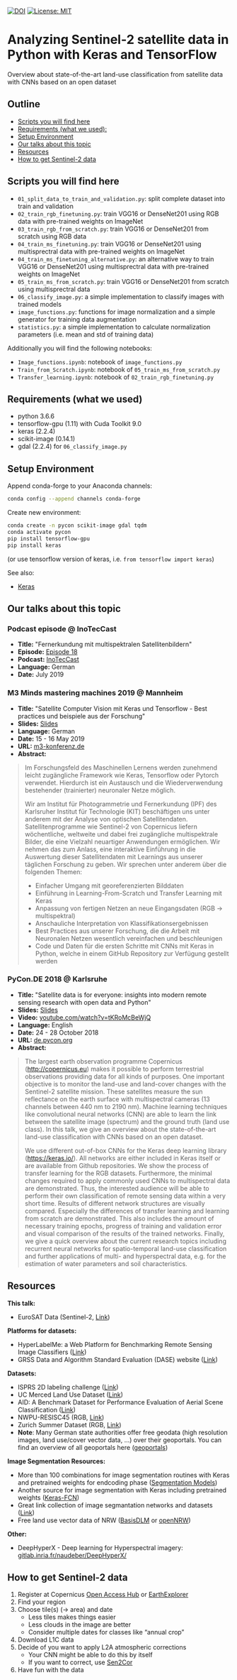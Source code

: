 [![DOI](https://zenodo.org/badge/154472226.svg)](https://zenodo.org/badge/latestdoi/154472226)
[![License: MIT](https://img.shields.io/badge/License-MIT-yellow.svg)](LICENSE)

# Analyzing Sentinel-2 satellite data in Python with Keras and TensorFlow

Overview about state-of-the-art land-use classification from satellite data with CNNs based on an open dataset

## Outline

* [Scripts you will find here](#scripts-you-will-find-here)
* [Requirements (what we used):](#requirements--what-we-used--)
* [Setup Environment](#setup-environment)
* [Our talks about this topic](#our-talks-about-this-topic)
* [Resources](#resources)
* [How to get Sentinel-2 data](#how-to-get-sentinel-2-data)

## Scripts you will find here

* `01_split_data_to_train_and_validation.py`: split complete dataset into train and validation
* `02_train_rgb_finetuning.py`: train VGG16 or DenseNet201 using RGB data with pre-trained weights on ImageNet
* `03_train_rgb_from_scratch.py`: train VGG16 or DenseNet201 from scratch using RGB data
* `04_train_ms_finetuning.py`: train VGG16 or DenseNet201 using multisprectral data with pre-trained weights on ImageNet
* `04_train_ms_finetuning_alternative.py`: an alternative way to train VGG16 or DenseNet201 using multisprectral data with pre-trained weights on ImageNet
* `05_train_ms_from_scratch.py`: train VGG16 or DenseNet201 from scratch using multisprectral data
* `06_classify_image.py`: a simple implementation to classify images with trained models
* `image_functions.py`: functions for image normalization and a simple generator for training data augmentation
* `statistics.py`: a simple implementation to calculate normalization parameters (i.e. mean and std of training data)

Additionally you will find the following notebooks:

* `Image_functions.ipynb`: notebook of `image_functions.py`
* `Train_from_Scratch.ipynb`: notebook of `05_train_ms_from_scratch.py`
* `Transfer_learning.ipynb`: notebook of `02_train_rgb_finetuning.py`

## Requirements (what we used)

* python 3.6.6
* tensorflow-gpu (1.11) with Cuda Toolkit 9.0
* keras (2.2.4)
* scikit-image (0.14.1)
* gdal (2.2.4) for `06_classify_image.py`

## Setup Environment

Append conda-forge to your Anaconda channels:

```bash
conda config --append channels conda-forge
```

Create new environment:

```bash
conda create -n pycon scikit-image gdal tqdm
conda activate pycon
pip install tensorflow-gpu
pip install keras
```

(or use tensorflow version of keras, i.e. `from tensorflow import keras`)

See also:

* [Keras](https://keras.io/)

## Our talks about this topic

### Podcast episode @ InoTecCast

* **Title:** "Fernerkundung mit multispektralen Satellitenbildern"
* **Episode:** [Episode 18](https://inoteccast.de/18-fernerkundung-mit-multispektralen-satellitenbildern/)
* **Podcast:** [InoTecCast](https://inoteccast.de)
* **Language:** German
* **Date:** July 2019

### M3 Minds mastering machines 2019 @ Mannheim

* **Title:** "Satellite Computer Vision mit Keras und Tensorflow - Best practices und beispiele aus der Forschung"
* **Slides:** [Slides](slides/M3-2019_RieseLeitloff_SatelliteCV.pdf)
* **Language:** German
* **Date:** 15 - 16 May 2019
* **URL:** [m3-konferenz.de](https://www.m3-konferenz.de)
* **Abstract:**

> Im Forschungsfeld des Maschinellen Lernens werden zunehmend leicht zugängliche Framework wie Keras, Tensorflow oder Pytorch verwendet. Hierdurch ist ein Austausch und die Wiederverwendung bestehender (trainierter) neuronaler Netze möglich.
>
> Wir am Institut für Photogrammetrie und Fernerkundung (IPF) des Karlsruher Institut für Technologie (KIT) beschäftigen uns unter anderem mit der Analyse von optischen Satellitendaten. Satellitenprogramme wie Sentinel-2 von Copernicus liefern wöchentliche, weltweite und dabei frei zugängliche multispektrale Bilder, die eine Vielzahl neuartiger Anwendungen ermöglichen. Wir nehmen das zum Anlass, eine interaktive Einführung in die Auswertung dieser Satellitendaten mit Learnings aus unserer täglichen Forschung zu geben. Wir sprechen unter anderem über die folgenden Themen:
>
> * Einfacher Umgang mit georeferenzierten Bilddaten
> * Einführung in Learning-From-Scratch und Transfer Learning mit Keras
> * Anpassung von fertigen Netzen an neue Eingangsdaten (RGB → multispektral)
> * Anschauliche Interpretation von Klassifikationsergebnissen
> * Best Practices aus unserer Forschung, die die Arbeit mit Neuronalen Netzen wesentlich vereinfachen und beschleunigen
> * Code und Daten für die ersten Schritte mit CNNs mit Keras in Python, welche in einem GitHub Repository zur Verfügung gestellt werden

### PyCon.DE 2018 @ Karlsruhe

* **Title:** "Satellite data is for everyone: insights into modern remote sensing research with open data and Python"
* **Slides:** [Slides](slides/PyCon2018_LeitloffRiese_SatelliteData.pdf)
* **Video:** [youtube.com/watch?v=tKRoMcBeWjQ](https://www.youtube.com/watch?v=tKRoMcBeWjQ)
* **Language:** English
* **Date:** 24 - 28 October 2018
* **URL:** [de.pycon.org](https://de.pycon.org)
* **Abstract:**

> The largest earth observation programme Copernicus (http://copernicus.eu) makes it possible to perform terrestrial observations providing data for all kinds of purposes. One important objective is to monitor the land-use and land-cover changes with the Sentinel-2 satellite mission. These satellites measure the sun reflectance on the earth surface with multispectral cameras (13 channels between 440 nm to 2190 nm). Machine learning techniques like convolutional neural networks (CNN) are able to learn the link between the satellite image (spectrum) and the ground truth (land use class). In this talk, we give an overview about the state-of-the-art land-use classification with CNNs based on an open dataset.
>
> We use different out-of-box CNNs for the Keras deep learning library (https://keras.io/). All networks are either included in Keras itself or are available from Github repositories. We show the process of transfer learning for the RGB datasets. Furthermore, the minimal changes required to apply commonly used CNNs to multispectral data are demonstrated. Thus, the interested audience will be able to perform their own classification of remote sensing data within a very short time. Results of different network structures are visually compared. Especially the differences of transfer learning and learning from scratch are demonstrated. This also includes the amount of necessary training epochs, progress of training and validation error and visual comparison of the results of the trained networks. Finally, we give a quick overview about the current research topics including recurrent neural networks for spatio-temporal land-use classification and further applications of multi- and hyperspectral data, e.g. for the estimation of water parameters and soil characteristics.

## Resources

**This talk:**

* EuroSAT Data (Sentinel-2, [Link](http://madm.dfki.de/downloads))

**Platforms for datasets:**

* HyperLabelMe: a Web Platform for Benchmarking Remote Sensing Image Classifiers ([Link](http://hyperlabelme.uv.es/))
* GRSS Data and Algorithm Standard Evaluation (DASE) website ([Link](http://dase.ticinumaerospace.com/))

**Datasets:**

* ISPRS 2D labeling challenge ([Link](http://www2.isprs.org/commissions/comm3/wg4/semantic-labeling.html))
* UC Merced Land Use Dataset ([Link](http://weegee.vision.ucmerced.edu/datasets/landuse.html))
* AID: A Benchmark Dataset for Performance Evaluation of Aerial Scene Classification ([Link](https://captain-whu.github.io/AID/))
* NWPU-RESISC45 (RGB, [Link](http://www.escience.cn/people/JunweiHan/NWPU-RESISC45.html))
* Zurich Summer Dataset (RGB, [Link](https://sites.google.com/site/michelevolpiresearch/data/zurich-dataset))
* **Note**: Many German state authorities offer free geodata (high resolution images, land use/cover vector data, ...) over their geoportals. You can find an overview of all geoportals here ([geoportals](https://www.geoportal.nrw/geoportale_bundeslaender_nachbarstaaten))

**Image Segmentation Resources:**

* More than 100 combinations for image segmentation routines with Keras and pretrained weights for endcoding phase ([Segmentation Models](https://github.com/qubvel/segmentation_models))
* Another source for image segmentation with Keras including pretrained weights ([Keras-FCN](https://github.com/aurora95/Keras-FCN))
* Great link collection of image segmantation networks and datasets ([Link](https://github.com/mrgloom/awesome-semantic-segmentation))
* Free land use vector data of NRW ([BasisDLM](https://www.bezreg-koeln.nrw.de/brk_internet/geobasis/landschaftsmodelle/basis_dlm/index.html) or [openNRW](https://open.nrw/en/node/154))

**Other:**

* DeepHyperX - Deep learning for Hyperspectral imagery: [gitlab.inria.fr/naudeber/DeepHyperX/](https://gitlab.inria.fr/naudeber/DeepHyperX/)

## How to get Sentinel-2 data

1. Register at Copernicus [Open Access Hub](https://scihub.copernicus.eu/dhus/#/home) or [EarthExplorer](https://earthexplorer.usgs.gov/)
2. Find your region
3. Choose tile(s) (→ area) and date
    * Less tiles makes things easier
    * Less clouds in the image are better
    * Consider multiple dates for classes like “annual crop”
4. Download L1C data
5. Decide of you want to apply L2A atmospheric corrections
    * Your CNN might be able to do this by itself
    * If you want to correct, use [Sen2Cor](http://step.esa.int/main/third-party-plugins-2/sen2cor/)
6. Have fun with the data
